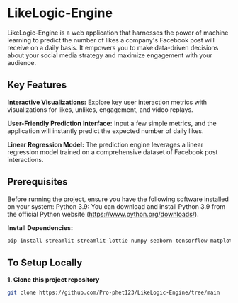 ﻿# LikeLogic-Engine

LikeLogic-Engine is a web application that harnesses the power of machine learning to predict the number of likes a company's Facebook post will receive on a daily basis. It empowers you to make data-driven decisions about your social media strategy and maximize engagement with your audience.


## Key Features 

**Interactive Visualizations:** Explore key user interaction metrics with visualizations for likes, unlikes, engagement, and video replays.

**User-Friendly Prediction Interface:** Input a few simple metrics, and the application will instantly predict the expected number of daily likes.

**Linear Regression Model:** The prediction engine leverages a linear regression model trained on a comprehensive dataset of Facebook post interactions.


## Prerequisites
Before running the project, ensure you have the following software installed on your system:
Python 3.9: You can download and install Python 3.9 from the official Python
website (https://www.python.org/downloads/).

**Install Dependencies:**

```bash
pip install streamlit streamlit-lottie numpy seaborn tensorflow matplotlib pandas keras joblib
```

## To Setup Locally


**1. Clone this project repository**


```bash
git clone https://github.com/Pro-phet123/LikeLogic-Engine/tree/main
```
